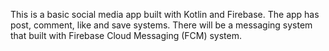 This is a basic social media app built with Kotlin and Firebase.
The app has post, comment, like and save systems.
There will be a messaging system that built with Firebase Cloud Messaging (FCM) system.

